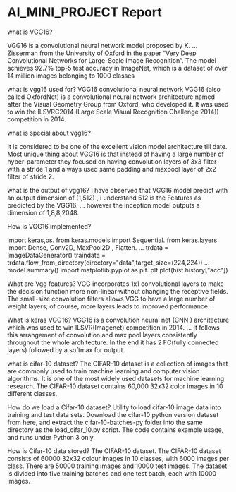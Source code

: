 # AI_MINI_PROJECT Report

what is VGG16?

VGG16 is a convolutional neural network model proposed by K. ... Zisserman from the University of Oxford in the paper “Very Deep Convolutional Networks for Large-Scale Image Recognition”. The model achieves 92.7% top-5 test accuracy in ImageNet, which is a dataset of over 14 million images belonging to 1000 classes


what is vgg16 used for?
VGG16 convolutional neural network
VGG16 (also called OxfordNet) is a convolutional neural network architecture named after the Visual Geometry Group from Oxford, who developed it. It was used to win the ILSVRC2014 (Large Scale Visual Recognition Challenge 2014)) competition in 2014.

what is special about vgg16?

It is considered to be one of the excellent vision model architecture till date. Most unique thing about VGG16 is that instead of having a large number of hyper-parameter they focused on having convolution layers of 3x3 filter with a stride 1 and always used same padding and maxpool layer of 2x2 filter of stride 2.

what is the output of vgg16?
I have observed that VGG16 model predict with an output dimension of (1,512) , i understand 512 is the Features as predicted by the VGG16. ... however the inception model outputs a dimension of 1,8,8,2048.

How is VGG16 implemented?

import keras,os. from keras.models import Sequential. from keras.layers import Dense, Conv2D, MaxPool2D , Flatten. ...
trdata = ImageDataGenerator() traindata = trdata.flow_from_directory(directory="data",target_size=(224,224)) ...
model.summary()
import matplotlib.pyplot as plt. plt.plot(hist.history["acc"])

What are Vgg features?
VGG incorporates 1x1 convolutional layers to make the decision function more non-linear without changing the receptive fields. The small-size convolution filters allows VGG to have a large number of weight layers; of course, more layers leads to improved performance.

What is keras VGG16?
VGG16 is a convolution neural net (CNN ) architecture which was used to win ILSVR(Imagenet) competition in 2014. ... It follows this arrangement of convolution and max pool layers consistently throughout the whole architecture. In the end it has 2 FC(fully connected layers) followed by a softmax for output.

what is cifar-10 dataset?
The CIFAR-10 dataset is a collection of images that are commonly used to train machine learning and computer vision algorithms. It is one of the most widely used datasets for machine learning research. The CIFAR-10 dataset contains 60,000 32x32 color images in 10 different classes.

How do we load a Cifar-10 dataset?
Utility to load cifar-10 image data into training and test data sets. Download the cifar-10 python version dataset from here, and extract the cifar-10-batches-py folder into the same directory as the load_cifar_10.py script. The code contains example usage, and runs under Python 3 only.

How is Cifar-10 data stored?
The CIFAR-10 dataset. The CIFAR-10 dataset consists of 60000 32x32 colour images in 10 classes, with 6000 images per class. There are 50000 training images and 10000 test images. The dataset is divided into five training batches and one test batch, each with 10000 images.

